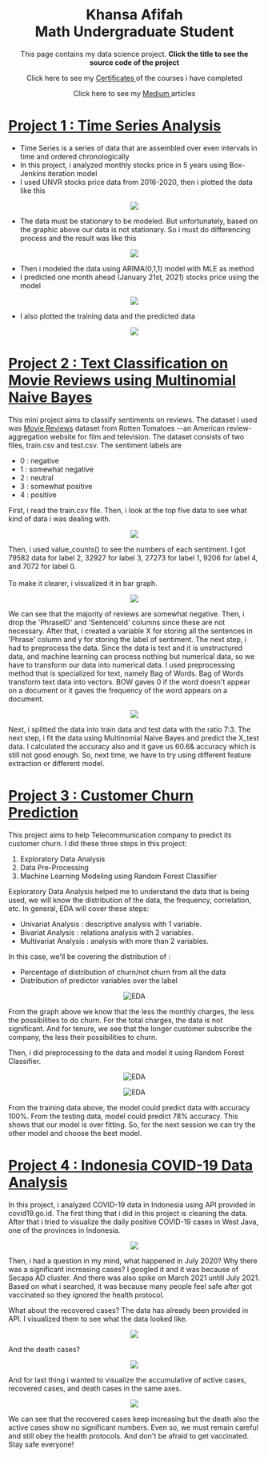 <h1 align="center">
Khansa Afifah <br>
Math Undergraduate Student
</h1>
<p align="center"> This page contains my data science project. <b> Click the title to see the source code of the project </b></p>
<p align="center">Click here to see my <a href="https://drive.google.com/drive/folders/1cnvteGllhWqb4X4SYLl5syBD2S0pzJXd?usp=sharing">  Certificates </a>of the courses i have completed</p>
<p align="center"> Click here to see my <a href="https://khns26.medium.com/"> Medium </a>articles</p>

# [Project 1 : Time Series Analysis](https://github.com/khns26/mini_project/blob/90b98cbf188f9724876d4e5c2ede3dac06de1cfd/Time%20Series%20Forecasting.R)
- Time Series is a series of data that are assembled over even intervals in time and ordered chronologically
- In this project, i analyzed monthly stocks price in 5 years using Box-Jenkins iteration model
- I used UNVR stocks price data from 2016-2020, then i plotted the data like this
<p align="center">
<img src="https://github.com/khns26/mini_project/blob/main/plot%20df_ts.jpg?raw=true"/>
  </p>
  
- The data must be stationary to be modeled. But unfortunately, based on the graphic above our data is not stationary. So i must do differencing process and the result was like this
<p align="center">
<img src="https://github.com/khns26/mini_project/blob/main/plot%20df%20diff.jpg?raw=true"/>
  </p>

- Then i modeled the data using ARIMA(0,1,1) model with MLE as method
- I predicted one month ahead (January 21st, 2021) stocks price using the model
<p align="center">
<img src="https://github.com/khns26/mini_project/blob/main/plot%20ramal%20jan%2021.jpg?raw=true"/>
  </p>
  
- I also plotted the training data and the predicted data
<p align="center">
<img src="https://github.com/khns26/mini_project/blob/main/asli%20vs%20taksiran.jpg?raw=true"/>
  </p>

# [Project 2 : Text Classification on Movie Reviews using Multinomial Naive Bayes](https://github.com/khns26/mini_project/blob/b3ea88f071f406ab8e5de84315e5e49c357274c6/MultinomialNB%20-%20Text%20Classification.ipynb)
This mini project aims to classify sentiments on reviews. The dataset i used was <a href='https://www.kaggle.com/c/sentiment-analysis-on-movie-reviews/data'>Movie Reviews</a> dataset from Rotten Tomatoes --an American review-aggregation website for film and television.  The dataset consists of two files, train.csv and test.csv. The sentiment labels are 
- 0 : negative
- 1 : somewhat negative
- 2 : neutral
- 3 : somewhat positive
- 4 : positive

First, i read the train.csv file. Then, i look at the top five data to see what kind of data i was dealing with. 
<p align="center"> <img src="https://github.com/khns26/mini_project/blob/main/bar%20graph.png"></p>
Then, i used value_counts() to see the numbers of each sentiment. I got 79582 data for label 2, 32927 for label 3, 27273 for label 1, 9206 for label 4, and 7072 for label 0. <br><br> To make it clearer, i visualized it in bar graph. <br>
<p align="center"> <img src="https://github.com/khns26/mini_project/blob/main/bar%20graph.png"></p>
We can see that the majority of reviews are somewhat negative.
Then, i drop the 'PhraseID' and 'SentenceId' columns since these are not necessary. After that, i created a variable X for storing all the sentences in 'Phrase' column and y for storing the label of sentiment.
The next step, i had to preprocess the data. Since the data is text and it is unstructured data, and machine learning can process nothing but numerical data, so we have to transform our data into numerical data. I used preprocessing method that is specialized for text, namely Bag of Words. Bag of Words transform text data into vectors. BOW gaves 0 if the word doesn't appear on a document or it gaves the frequency of the word appears on a document.      
<p align="center"> <img src="https://github.com/khns26/mini_project/blob/main/bar%20graph.png"></p>
Next, i splitted the data into train data and test data with the ratio 7:3. 
The next step, i fit the data using Multinomial Naive Bayes and predict the X_test data. I calculated the accuracy also and it gave us 60.6& accuracy which is still not good enough. So, next time, we have to try using different feature extraction or different model.

# [Project 3 : Customer Churn Prediction](https://github.com/khns26/Customer_Churn_Prediction)
This project aims to help Telecommunication company to predict its customer churn. I did these three steps in this project:
1. Exploratory Data Analysis
2. Data Pre-Processing
3. Machine Learning Modeling using Random Forest Classifier

Exploratory Data Analysis helped me to understand the data that is being used, we will know the distribution of the data, the frequency, correlation, etc. In general, EDA will cover these steps:
- Univariat Analysis : descriptive analysis with 1 variable.
- Bivariat Analysis : relations analysis with 2 variables.
- Multivariat Analysis : analysis with more than 2 variables.

In this case, we'll be covering the distribution of :
- Percentage of distribution of churn/not churn from all the data
- Distribution of predictor variables over the label

<p align="center">
  <img src="https://github.com/khns26/Customer_Churn_Prediction/blob/main/custchurn.png?raw=true" alt="EDA"/>
</p>

From the graph above we know that the less the monthly charges, the less the possibilities to do churn. For the total charges, the data is not significant. And for tenure, we see that the longer customer subscribe the company, the less their possibilities to churn. 

Then, i did preprocessing to the data and model it using Random Forest Classifier. 
<p align="center">
  <img src="https://github.com/khns26/Customer_Churn_Prediction/blob/main/Accuracy%20of%20training%20data.png?raw=true" alt="EDA"/>
</p>

<p align="center">
  <img src="https://github.com/khns26/Customer_Churn_Prediction/blob/main/Accuracy%20of%20testing%20data.png?raw=true" alt="EDA"/>
</p>

From the training data above, the model could predict data with accuracy 100%. From the testing data, model could predict 78% accuracy. This shows that our model is over fitting. So, for the next session we can try the other model and choose the best model.

# [Project 4 : Indonesia COVID-19 Data Analysis](https://github.com/khns26/Indonesia-COVID-19-Analysis-using-Python)
In this project, i analyzed COVID-19 data in Indonesia using API provided in covid19.go.id. The first thing that i did in this project is cleaning the data. After that i tried to visualize the daily positive COVID-19 cases in West Java, one of the provinces in Indonesia. 
<p align="center">
  <img src="https://github.com/khns26/Indonesia-COVID-19-Analysis-using-Python/blob/main/dailypositivewestjava.png?raw=true"/>
</p>

Then, i had a question in my mind, what happened in July 2020? Why there was a significant increasing cases? I googled it and it was because of Secapa AD cluster. And there was also spike on March 2021 untill July 2021. Based on what i searched, it was because many people feel safe after got vaccinated so they ignored the health protocol. 

What about the recovered cases? The data has already been provided in API. I visualized them to see what the data looked like.

<p align="center">
  <img src="https://github.com/khns26/Indonesia-COVID-19-Analysis-using-Python/blob/main/recovered.png?raw=true"/>
</p>

And the death cases?

<p align="center">
  <img src="https://github.com/khns26/Indonesia-COVID-19-Analysis-using-Python/blob/main/death.png?raw=true"/>
</p>

And for last thing i wanted to visualize the accumulative of active cases, recovered cases, and death cases in the same axes.

<p align="center">
  <img src="https://github.com/khns26/Indonesia-COVID-19-Analysis-using-Python/blob/main/dinamika.png?raw=true"/>
</p>

We can see that the recovered cases keep increasing but the death also the active cases show no significant numbers. Even so, we must remain careful and still obey the health protocols. And don't be afraid to get vaccinated. Stay safe everyone!
